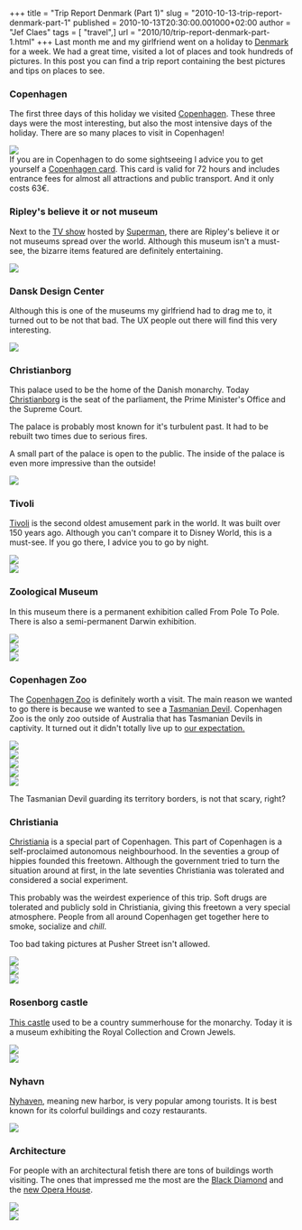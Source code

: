+++
title = "Trip Report Denmark (Part 1)"
slug = "2010-10-13-trip-report-denmark-part-1"
published = 2010-10-13T20:30:00.001000+02:00
author = "Jef Claes"
tags = [ "travel",]
url = "2010/10/trip-report-denmark-part-1.html"
+++
Last month me and my
girlfriend went on a holiday
to [Denmark](http://en.wikipedia.org/wiki/Denmark) for a week. We had a
great time, visited a lot of places and took hundreds of pictures. In
this post you can find a trip report containing the best pictures and
tips on places to see.  
  
### Copenhagen  
  
The first three days of this holiday we visited
[Copenhagen](http://en.wikipedia.org/wiki/Copenhagen). These three days
were the most interesting, but also the most intensive days of the
holiday. There are so many places to visit in Copenhagen!  
  
[![](/post/images/thumbnails/2010-10-13-trip-report-denmark-part-1-Kopenhagen_157.JPG)](/post/images/2010-10-13-trip-report-denmark-part-1-Kopenhagen_157.JPG)  
If you are in Copenhagen to do some sightseeing I advice you to get
yourself a [Copenhagen
card](http://www.visitcopenhagen.com/tourist/what_to_see_and_do/copenhagen_card/where_to_buy_copenhagen_card).
This card is valid for 72 hours and includes entrance fees for almost
all attractions and public transport. And it only costs 63€.  
  
### Ripley's believe it or not museum  
  
Next to the [TV
show](http://en.wikipedia.org/wiki/Ripley's_Believe_It_or_Not!#Television)
hosted by [Superman](http://en.wikipedia.org/wiki/Dean_Cain), there are
Ripley's believe it or not museums spread over the world. Although this
museum isn't a must-see, the bizarre items featured are definitely
entertaining.  
  
[![](/post/images/thumbnails/2010-10-13-trip-report-denmark-part-1-Kopenhagen_057_2.jpg)](/post/images/2010-10-13-trip-report-denmark-part-1-Kopenhagen_057_2.jpg)  
  
### Dansk Design Center  
  
Although this is one of the museums my girlfriend had to drag me to, it
turned out to be not that bad. The UX people out there will find this
very interesting.  
  
[![](/post/images/thumbnails/2010-10-13-trip-report-denmark-part-1-Kopenhagen_069_2.jpg)](/post/images/2010-10-13-trip-report-denmark-part-1-Kopenhagen_069_2.jpg)  
  
### Christianborg  
  
This palace used to be the home of the Danish monarchy. Today
[Christianborg](http://en.wikipedia.org/wiki/Christiansborg_Palace) is
the seat of the parliament, the Prime Minister's Office and the Supreme
Court.  
  
The palace is probably most known for it's turbulent past. It had to be
rebuilt two times due to serious fires.  
  
A small part of the palace is open to the public. The inside of the
palace is even more impressive than the outside!  
  
[![](/post/images/thumbnails/2010-10-13-trip-report-denmark-part-1-Kopenhagen_098.JPG)](/post/images/2010-10-13-trip-report-denmark-part-1-Kopenhagen_098.JPG)  
  
### Tivoli  
  
[Tivoli](http://en.wikipedia.org/wiki/Tivoli) is the second oldest
amusement park in the world. It was built over 150 years ago. Although
you can't compare it to Disney World, this is a must-see. If you go
there, I advice you to go by night.  
  
[![](/post/images/thumbnails/2010-10-13-trip-report-denmark-part-1-Kopenhagen_118.JPG)](/post/images/2010-10-13-trip-report-denmark-part-1-Kopenhagen_118.JPG)  
[![](/post/images/thumbnails/2010-10-13-trip-report-denmark-part-1-Kopenhagen_127.JPG)](/post/images/2010-10-13-trip-report-denmark-part-1-Kopenhagen_127.JPG)  
  
### Zoological Museum  
  
In this museum there is a permanent exhibition called From Pole To Pole.
There is also a semi-permanent Darwin exhibition.  
  
[![](/post/images/thumbnails/2010-10-13-trip-report-denmark-part-1-Kopenhagen_159.JPG)](/post/images/2010-10-13-trip-report-denmark-part-1-Kopenhagen_159.JPG)  
[![](/post/images/thumbnails/2010-10-13-trip-report-denmark-part-1-Kopenhagen_164.JPG)](/post/images/2010-10-13-trip-report-denmark-part-1-Kopenhagen_164.JPG)  
[![](/post/images/thumbnails/2010-10-13-trip-report-denmark-part-1-Kopenhagen_173.JPG)](/post/images/2010-10-13-trip-report-denmark-part-1-Kopenhagen_173.JPG)  
  
### Copenhagen Zoo  
  
The [Copenhagen Zoo](http://uk.zoo.dk/VisitZoo.aspx) is definitely worth
a visit. The main reason we wanted to go there is because we wanted to
see a [Tasmanian Devil](http://en.wikipedia.org/wiki/Tasmanian_Devil).
Copenhagen Zoo is the only zoo outside of Australia that has Tasmanian
Devils in captivity. It turned out it didn't totally live up to [our
expectation.](http://en.wikipedia.org/wiki/Tasmanian_Devil_(Looney_Tunes))  
  
[![](/post/images/thumbnails/2010-10-13-trip-report-denmark-part-1-Kopenhagen_175.JPG)](/post/images/2010-10-13-trip-report-denmark-part-1-Kopenhagen_175.JPG)  
[![](/post/images/thumbnails/2010-10-13-trip-report-denmark-part-1-Kopenhagen_183.JPG)](/post/images/2010-10-13-trip-report-denmark-part-1-Kopenhagen_183.JPG)  
[![](/post/images/thumbnails/2010-10-13-trip-report-denmark-part-1-Kopenhagen_184.JPG)](/post/images/2010-10-13-trip-report-denmark-part-1-Kopenhagen_184.JPG)  
[![](/post/images/thumbnails/2010-10-13-trip-report-denmark-part-1-Kopenhagen_213.JPG)](/post/images/2010-10-13-trip-report-denmark-part-1-Kopenhagen_213.JPG)  
[![](/post/images/thumbnails/2010-10-13-trip-report-denmark-part-1-Kopenhagen_233.JPG)](/post/images/2010-10-13-trip-report-denmark-part-1-Kopenhagen_233.JPG)  

The Tasmanian Devil guarding its
territory borders, is not that scary, right?
  
### Christiania  
  
[Christiania](http://en.wikipedia.org/wiki/Freetown_Christiania) is a
special part of Copenhagen. This part of Copenhagen is a self-proclaimed
autonomous neighbourhood. In the seventies a group of hippies founded
this freetown. Although the government tried to turn the situation
around at first, in the late seventies Christiania was tolerated and
considered a social experiment.  
  
This probably was the weirdest experience of this trip. Soft drugs are
tolerated and publicly sold in Christiania, giving this freetown a very
special atmosphere. People from all around Copenhagen get together here
to smoke, socialize and <span style="font-style:italic;">chill</span>.  
  
Too bad taking pictures at Pusher Street isn't allowed.  
  
[![](/post/images/thumbnails/2010-10-13-trip-report-denmark-part-1-Kopenhagen_250_2.jpg)](/post/images/2010-10-13-trip-report-denmark-part-1-Kopenhagen_250_2.jpg)  
[![](/post/images/thumbnails/2010-10-13-trip-report-denmark-part-1-Kopenhagen_253_2.jpg)](/post/images/2010-10-13-trip-report-denmark-part-1-Kopenhagen_253_2.jpg)  
[![](/post/images/thumbnails/2010-10-13-trip-report-denmark-part-1-Kopenhagen_267_2.jpg)](/post/images/2010-10-13-trip-report-denmark-part-1-Kopenhagen_267_2.jpg)  
  
### Rosenborg castle  
  
[This castle](http://en.wikipedia.org/wiki/Rosenborg_Castle) used to be
a country summerhouse for the monarchy. Today it is a museum exhibiting
the Royal Collection and Crown Jewels.  
  
[![](/post/images/thumbnails/2010-10-13-trip-report-denmark-part-1-Kopenhagen_345.JPG)](/post/images/2010-10-13-trip-report-denmark-part-1-Kopenhagen_345.JPG)  
[![](/post/images/thumbnails/2010-10-13-trip-report-denmark-part-1-Kopenhagen_333.JPG)](/post/images/2010-10-13-trip-report-denmark-part-1-Kopenhagen_333.JPG)  
  
### Nyhavn  
  
[Nyhaven](http://en.wikipedia.org/wiki/Nyhavn), meaning new harbor, is
very popular among tourists. It is best known for its colorful buildings
and cozy restaurants.  
  
[![](/post/images/thumbnails/2010-10-13-trip-report-denmark-part-1-Kopenhagen_378.JPG)](/post/images/2010-10-13-trip-report-denmark-part-1-Kopenhagen_378.JPG)  
  
### Architecture  
  
For people with an architectural fetish there are tons of buildings
worth visiting. The ones that impressed me the most are the [Black
Diamond](http://en.wikipedia.org/wiki/Royal_Danish_Library) and the [new
Opera House](http://en.wikipedia.org/wiki/Copenhagen_Opera_House).  
  
[![](/post/images/thumbnails/2010-10-13-trip-report-denmark-part-1-Kopenhagen_403.JPG)](/post/images/2010-10-13-trip-report-denmark-part-1-Kopenhagen_403.JPG)  
[![](/post/images/thumbnails/2010-10-13-trip-report-denmark-part-1-Kopenhagen_384.JPG)](/post/images/2010-10-13-trip-report-denmark-part-1-Kopenhagen_384.JPG)  